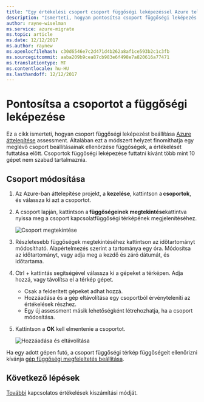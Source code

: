 ```yaml
---
title: "Egy értékelési csoport csoport függőségi leképezéssel Azure telepítse át a pontosítsa |} Microsoft Docs"
description: "Ismerteti, hogyan pontosítsa csoport függőségi leképezés használata az Azure áttelepítése szolgáltatásban értékelését."
author: rayne-wiselman
ms.service: azure-migrate
ms.topic: article
ms.date: 12/12/2017
ms.author: raynew
ms.openlocfilehash: c30d6546e7c2d471d4b262a8af1ce593b2c1c3fb
ms.sourcegitcommit: aaba209b9cea87cb983e6f498e7a820616a77471
ms.translationtype: MT
ms.contentlocale: hu-HU
ms.lasthandoff: 12/12/2017
---
```

# <a name="refine-a-group-using-group-dependency-mapping"></a>Pontosítsa a csoportot a függőségi leképezése

Ez a cikk ismerteti, hogyan csoport függőségi leképezést beállítása [Azure áttelepítése](migrate-overview.md) assessment. Általában ezt a módszert helyzet finomíthatja egy meglévő csoport beállításainak ellenőrzése függőségek, a értékelését futtatása előtt. Csoportok függőségi leképezése futtatni kívánt több mint 10 gépet nem szabad tartalmaznia.  

## <a name="modify-a-group"></a>Csoport módosítása

1. Az Azure-ban áttelepítése projekt, a **kezelése**, kattintson a **csoportok**, és válassza ki azt a csoportot.
2. A csoport lapján, kattintson a **függőségeinek megtekintése**kattintva nyissa meg a csoport kapcsolatfüggőségi térképének megjelenítéséhez. 

     ![Csoport megtekintése](./media/how-to-create-group-dependencies/create-group.png)

3. Részletesebb függőségek megtekintéséhez kattintson az időtartományt módosítható. Alapértelmezés szerint a tartománya egy óra. Módosítsa az időtartományt, vagy adja meg a kezdő és záró dátumát, és időtartama.
4. Ctrl + kattintás segítségével válassza ki a gépeket a térképen. Adja hozzá, vagy távolítsa el a térkép gépet.
    - Csak a felderített gépeket adhat hozzá.
    - Hozzáadása és a gép eltávolítása egy csoportból érvényteleníti az értékelések részhez.
    - Egy új assessment másik lehetőségként létrehozhatja, ha a csoport módosítása.
5. Kattintson a **OK** kell elmentenie a csoportot.

    ![Hozzáadása és eltávolítása](./media/how-to-create-group-dependencies/add-remove.png)

Ha egy adott gépen futó, a csoport függőségi térkép függőségeit ellenőrizni kívánja [gép függőségi megfeleltetés beállítása](how-to-create-group-machine-dependencies.md).


## <a name="next-steps"></a>Következő lépések

[További](concepts-assessment-calculation.md) kapcsolatos értékelések kiszámítási módját.
